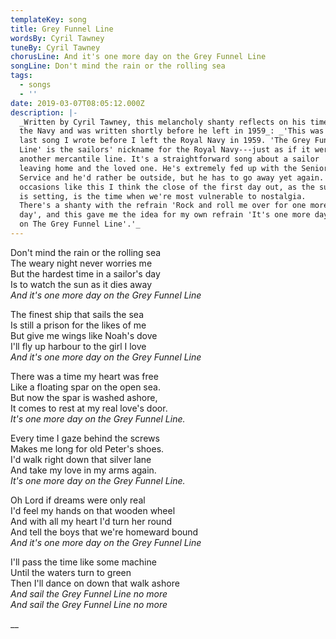 ```yaml
---
templateKey: song
title: Grey Funnel Line
wordsBy: Cyril Tawney
tuneBy: Cyril Tawney
chorusLine: And it's one more day on the Grey Funnel Line
songLine: Don't mind the rain or the rolling sea
tags:
  - songs
  - ''
date: 2019-03-07T08:05:12.000Z
description: |-
  _Written by Cyril Tawney, this melancholy shanty reflects on his time in
  the Navy and was written shortly before he left in 1959_: _'This was the
  last song I wrote before I left the Royal Navy in 1959. 'The Grey Funnel
  Line' is the sailors' nickname for the Royal Navy---just as if it were
  another mercantile line. It's a straightforward song about a sailor
  leaving home and the loved one. He's extremely fed up with the Senior
  Service and he'd rather be outside, but he has to go away yet again. On
  occasions like this I think the close of the first day out, as the sun
  is setting, is the time when we're most vulnerable to nostalgia.
  There's a shanty with the refrain 'Rock and roll me over for one more
  day', and this gave me the idea for my own refrain 'It's one more day
  on The Grey Funnel Line'.'_
---
```

Don't mind the rain or the rolling sea\
The weary night never worries me\
But the hardest time in a sailor's day\
Is to watch the sun as it dies away\
_And it's one more day on the Grey Funnel Line_

The finest ship that sails the sea\
Is still a prison for the likes of me\
But give me wings like Noah's dove\
I'll fly up harbour to the girl I love\
_And it's one more day on the Grey Funnel Line_

There was a time my heart was free\
Like a floating spar on the open sea.\
But now the spar is washed ashore,\
It comes to rest at my real love's door.\
_It's one more day on the Grey Funnel Line._

Every time I gaze behind the screws\
Makes me long for old Peter's shoes.\
I'd walk right down that silver lane\
And take my love in my arms again.\
_It's one more day on the Grey Funnel Line._

Oh Lord if dreams were only real\
I'd feel my hands on that wooden wheel\
And with all my heart I'd turn her round\
And tell the boys that we're homeward bound\
_And it's one more day on the Grey Funnel Line_

I'll pass the time like some machine\
Until the waters turn to green\
Then I'll dance on down that walk ashore\
_And sail the Grey Funnel Line no more_\
_And sail the Grey Funnel Line no more_

__
